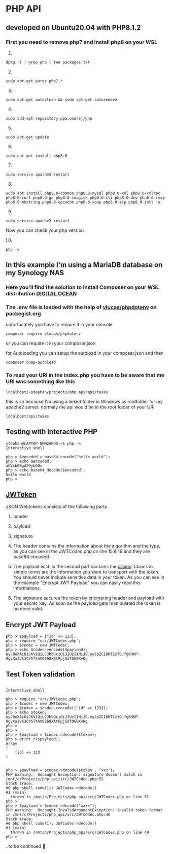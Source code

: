 # PHP API

## developed on Ubuntu20.04 with PHP8.1.2

### First you need to remove php7 and install php8 on your WSL

1.   
```
dpkg -l | grep php | tee packages.txt
```
2.   
```
sudo apt-get purge php7.*
```
3.   
```
sudo apt-get autoclean && sudo apt-get autoremove
```
4.   
```
sudo add-apt-repository ppa:ondrej/php
```
5.   
```
sudo apt-get update
```
6.   
```
sudo apt-get install php8.0 
```
7.   
```
sudo service apache2 restart
```
8.   
```
sudo apt install php8.0-common php8.0-mysql php8.0-xml php8.0-xmlrpc php8.0-curl php8.0-gd php8.0-imagick php8.0-cli php8.0-dev php8.0-imap php8.0-mbstring php8.0-opcache php8.0-soap php8.0-zip php8.0-intl -y
```
9.   
```
sudo service apache2 restart
```

Now you can check your php version

10. 
```
php -v
```

## In this example I'm using a MariaDB database on my Synology NAS 

### Here you'll find the solution to install Composer on your WSL distribution [DIGITAL OCEAN](https://www.digitalocean.com/community/tutorials/how-to-install-composer-on-ubuntu-20-04-quickstart)

### The .env file is loaded with the help of [vlucas/phpdotenv](https://packagist.org/packages/vlucas/phpdotenv) on packegist.org

unfortunately you have to require it in your console 
```
composer require vlucas/phpdotenv
```
or you can require it in your composer.json

for Autoloading you can setup the autoload in your composer.json and then 
```
composer dump-autoload
```

### To read your URI in the index.php you have to be aware that me URI was something like this
```
localhost/~stephan/projects/php_api/api/tasks
``` 

this is so because I'm using a linked folder in Windows as rootfolder for my apache2 server.
normaly the api would be in the root folder of your URI 
```
localhost/api/tasks
```

## Testing with Interactive PHP
```
stephan@LAPTOP-NMN2AKOU:~$ php -a
Interactive shell

php > $encoded = base64_encode("hello world");
php > echo $encoded;
aGVsbG8gd29ybGQ=
php > echo base64_decode($encoded);
hello world
php >
```

## [JWToken](https://jwt.io/introduction)

JSON Webtokens consists of the following parts

1) header
2) payload
3) signature

1) The header contains the information about the algorithm and the type, as you can see in the JWTCodec.php on line 15 & 16 and they are base64 encoded.
2) The payload wich is the second part contains the [claims](https://www.iana.org/assignments/jwt/jwt.xhtml). Claims in simple terms are the information you want to transport with the token. You should never include sensitive data in your token. As you can see in the example "Encrypt JWT Payload" you can easily read this informations.
3) The signature secures the token by encrypting header and payload with your secret_key. As soon as the payload gets manipulated the token is no more valid.



## Encrypt JWT Payload
```
php > $payload = ["id" => 123];
php > require "src/JWTCodec.php";
php > $codec = new JWTCodec;
php > echo $codec->encode($payload);
eyJ0eXAiOiJKV1QiLCJhbGciOiJIUzI1NiJ9.eyJpZCI6MTIzfQ.fg6HKP-0gvXaJVk3CY5TtAV0268XAtFpj5dTOGBXvKg

```

## Test Token validation

```

Interactive shell

php > require "src/JWTCodec.php";
php > $codec = new JWTCodec;
php > $token = $codec->encode(["id" => 123]);
php > echo $token;
eyJ0eXAiOiJKV1QiLCJhbGciOiJIUzI1NiJ9.eyJpZCI6MTIzfQ.fg6HKP-0gvXaJVk3CY5TtAV0268XAtFpj5dTOGBXvKg
php >
php >
php > $payload = $codec->decode($token);
php > print_r($payload);
Array
(
    [id] => 123
)


php > $payload = $codec->decode($token . "xxx");
PHP Warning:  Uncaught Exception: signature doesn't match in /mnt/c/Projects/php_api/src/JWTCodec.php:52
Stack trace:
#0 php shell code(1): JWTCodec->decode()
#1 {main}
  thrown in /mnt/c/Projects/php_api/src/JWTCodec.php on line 52
php >
php > $payload = $codec->decode("xxxx");
PHP Warning:  Uncaught InvalidArgumentException: invalid token format in /mnt/c/Projects/php_api/src/JWTCodec.php:40
Stack trace:
#0 php shell code(1): JWTCodec->decode()
#1 {main}
  thrown in /mnt/c/Projects/php_api/src/JWTCodec.php on line 40
php >

```


..to be continued 🙂


